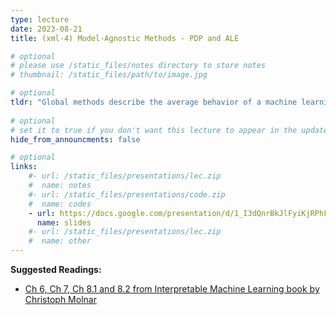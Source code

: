 ```yaml
---
type: lecture
date: 2023-08-21
title: (xml-4) Model-Agnostic Methods - PDP and ALE

# optional
# please use /static_files/notes directory to store notes
# thumbnail: /static_files/path/to/image.jpg

# optional
tldr: "Global methods describe the average behavior of a machine learning model; Partial Dependence Plots and Accumulated Local Effects"
  
# optional
# set it to true if you don't want this lecture to appear in the updates section
hide_from_announcments: false

# optional
links: 
    #- url: /static_files/presentations/lec.zip
    #  name: notes
    #- url: /static_files/presentations/code.zip
    #  name: codes
    - url: https://docs.google.com/presentation/d/1_I3dQnrBkJlFyiKjRPhFWaD1lk5QJBVvew8wDJ5DYf4/edit?usp=sharing
      name: slides
    #- url: /static_files/presentations/lec.zip
    #  name: other
---
```


**Suggested Readings:**
- [Ch 6, Ch 7, Ch 8.1 and 8.2 from Interpretable Machine Learning book by Christoph Molnar](https://christophm.github.io/interpretable-ml-book/interpretability-importance.html)
